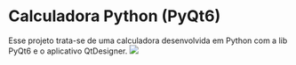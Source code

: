 # Calculadora Python (PyQt6)

Esse projeto trata-se de uma calculadora desenvolvida em Python com a lib PyQt6 e o aplicativo QtDesigner.
<img src="![calculadora](https://user-images.githubusercontent.com/83124624/232522288-1ab2ee43-ad29-4881-86ba-4ae2880441e3.png)">
